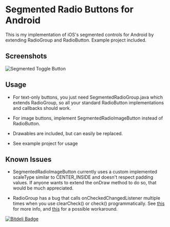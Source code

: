 Segmented Radio Buttons for Android
===================================

This is my implementation of iOS's segmented controls for Android by extending RadioGroup and RadioButton. Example project included.

Screenshots
-----------

![Segmented Toggle Button](https://github.com/shaoshuai904/android-segmentedradiobutton/tree/master/screens/demo.png)

Usage
-----

* For text-only buttons, you just need SegmentedRadioGroup.java which extends RadioGroup, so all your standard RadioButton implementations and callbacks should work.

* For image buttons, implement SegmentedRadioImageButton instead of RadioButton.

* Drawables are included, but can easily be replaced.

* See example project for usage

Known Issues
------------

* SegmentedRadioImageButton currently uses a custom implemented scaleType similar to CENTER_INSIDE and doesn't respect padding values. If anyone wants to extend the onDraw method to do so, that would be much appreciated.

* RadioGroup has a bug that calls onCheckedChangedListener multiple times when you use clearCheck() or check() programmatically. See [this](http://stackoverflow.com/questions/4519103/error-in-androids-clearcheck-for-radiogroup) for more info, and [this](https://code.google.com/p/android/issues/detail?id=4785) for a possible workaround.


[![Bitdeli Badge](https://d2weczhvl823v0.cloudfront.net/vinc3m1/android-segmentedradiobutton/trend.png)](https://bitdeli.com/free "Bitdeli Badge")

